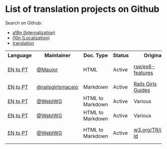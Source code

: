 # List of translation projects on Github

Search on Github:
-  [a18n (Internalization)](//github.com/search?q=a18n+OR+Internationalization)
-  [l10n (Localization)](//github.com/search?q=l10n+OR+Localization)
-  [translation](//github.com/search?q=translation)

<!--
 Sort by language, then by maintainer
-->

<table>
  <tr>
    <th>Language</th>
    <th>Maintainer</th>
    <th>Doc. Type</th>
    <th>Status</th>
    <th>Original</th>
    <th>Translation</th>
    <th>Comments</th>
  </tr>
  <tr>
    <td><abbr title="English to Portuguese">EN to PT</abbr></td>
    <td><a href="//github.com/Maujor">@Maujor</a></td>
    <td>HTML</td>
    <td>Active</td>
    <td><a href="//github.com/rse/es6-features">rse/es6-features</a></td>
    <td><a href="//github.com/Maujor/es6-features">es6-features</a></td>
    <td>#js #javascript #es6</td>
  </tr>
  <tr>
    <td><abbr title="English to Portuguese">EN to PT</abbr></td>
    <td><a href="//github.com/railsgirlsmaceio">@railsgirlsmaceio</a></td>
    <td>Markdown</td>
    <td>Active</td>
    <td><a href="//github.com/railsgirls/railsgirls.github.io">Rails Girls Guides</a></td>
    <td><a href="//github.com/railsgirlsmaceio/railsgirlsguides">Rails Girls Guides PT</a></td>
    <td>
      <a href="//github.com/search?q=ruby">ruby</a>
      <a href="//github.com/search?q=ruby+on+rails">ror</a>
    </td>
  </tr>
  <tr>
    <td><abbr title="English to Portuguese">EN to PT</abbr></td>
    <td><a href="//github.com/webiwg">@WebIWG</a></td>
    <td>HTML to Markdown</td>
    <td>Active</td>
    <td>Various</td>
    <td><a href="//github.com/webiwg/acessibilidade-web-pt">acessibilidade-web-pt</a></td>
    <td>
      <a href="//github.com/search?q=a11y+OR+acessibility">a11y</a>
    </td>
  </tr>
  <tr>
    <td><abbr title="English to Portuguese">EN to PT</abbr></td>
    <td><a href="//github.com/webiwg">@WebIWG</a></td>
    <td>HTML to Markdown</td>
    <td>Active</td>
    <td>Various</td>
    <td><a href="//github.com/webiwg/historia-web-pt">historia-web-pt</a></td>
    <td></td>
  </tr>
  <tr>
    <td><abbr title="English to Portuguese">EN to PT</abbr></td>
    <td><a href="//github.com/webiwg">@WebIWG</a></td>
    <td>HTML to Markdown</td>
    <td>Active</td>
    <td><a href="https://www.w3.org/TR/json-ld/">w3.org/TR/json-ld</a></td>
    <td><a href="//github.com/webiwg/w3c-tr-json-ld">JSON-LD 1.0</a></td>
    <td>
      <a href="//github.com/search?q=LinkedData+OR+Linked+Data">Linked Data</a>
      <a href="//github.com/search?q=jsonld+OR+jsonld">JSON-LD</a>
    </td>
  </tr>
</table>